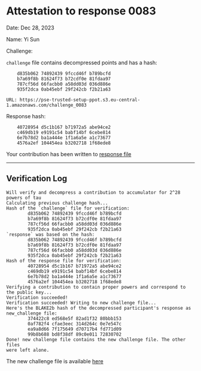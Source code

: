 # Attestation to response 0083
Date: Dec 28, 2023

Name: Yi Sun

Challenge:

`challenge` file contains decompressed points and has a hash:

```
    d835b062 74892439 9fccd46f b789bcfd
    b7a69f8b 81624f73 b72cdf0e 81fdaa97
    787cf56d 66facbb0 a58dd03d 036d886e
    935f2dca 0ab45ebf 29f242cb f2b21a63
```
    URL: https://pse-trusted-setup-ppot.s3.eu-central-1.amazonaws.com/challenge_0083


Response hash:
```
    40728954 d5c1b167 b71972a5 abe94ce2
    c469db19 e9191c54 babf14bf 6cebe814
    6e7b78d2 ba1a444e 1f1a6a5e a1c73677
    4576a2ef 104454ea b3202718 1f68ede8
```

Your contribution has been written to [response file](https://pse-trusted-setup-ppot.s3.eu-central-1.amazonaws.com/response_0083_yi)

---
## Verification Log

```
Will verify and decompress a contribution to accumulator for 2^28 powers of tau
Calculating previous challenge hash...
Hash of the `challenge` file for verification:
        d835b062 74892439 9fccd46f b789bcfd
        b7a69f8b 81624f73 b72cdf0e 81fdaa97
        787cf56d 66facbb0 a58dd03d 036d886e
        935f2dca 0ab45ebf 29f242cb f2b21a63
`response` was based on the hash:
        d835b062 74892439 9fccd46f b789bcfd
        b7a69f8b 81624f73 b72cdf0e 81fdaa97
        787cf56d 66facbb0 a58dd03d 036d886e
        935f2dca 0ab45ebf 29f242cb f2b21a63
Hash of the response file for verification:
        40728954 d5c1b167 b71972a5 abe94ce2
        c469db19 e9191c54 babf14bf 6cebe814
        6e7b78d2 ba1a444e 1f1a6a5e a1c73677
        4576a2ef 104454ea b3202718 1f68ede8
Verifying a contribution to contain proper powers and correspond to the public key...
Verification succeeded!
Verification succeeded! Writing to new challenge file...
Here's the BLAKE2b hash of the decompressed participant's response as new_challenge file:
        374422c8 ed568e5f 82ad1f32 80bbb153
        0af782f4 cfae3eec 314d264c 0e7e547c
        ea9a8d66 7f175649 d70717b4 fd771d09
        99b8b688 bd8f38df 89c0e011 72830702
Done! new challenge file contains the new challenge file. The other files
were left alone.
```

The new challenge file is available [here](https://pse-trusted-setup-ppot.s3.eu-central-1.amazonaws.com/challenge_0084)
